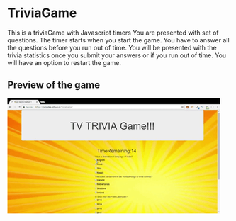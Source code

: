 # TriviaGame
This is a triviaGame with Javascript timers
You are presented with set of questions. The timer starts when you start the game. You have to answer all the questions before you run out of time. You will be presented with the trivia statistics once you submit your answers or if you run out of time. You will have an option to restart the game.



## Preview of the game
![Alt Text](/assets/images/Trivia.gif)
